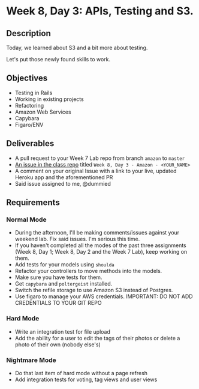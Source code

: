 # Week 8, Day 3: APIs, Testing and S3.

## Description

Today, we learned about S3 and a bit more about testing.

Let's put those newly found skills to work.

## Objectives

* Testing in Rails
* Working in existing projects
* Refactoring
* Amazon Web Services
* Capybara
* Figaro/ENV

## Deliverables

* A pull request to your Week 7 Lab repo from branch `amazon` to `master`
* [An issue in the class repo](https://github.com/tiy-indianapolis-ror-june2015/assignments/issues) titled `Week 8, Day 3 - Amazon - <YOUR_NAME>`
* A comment on your original Issue with a link to your live, updated Heroku app and the aforementioned PR
* Said issue assigned to me, @dummied

## Requirements

### Normal Mode

* During the afternoon, I'll be making comments/issues against your weekend lab. Fix said issues. I'm serious this time.
* If you haven't completed all the modes of the past three assignments (Week 8, Day 1; Week 8, Day 2 and the Week 7 Lab), keep working on them.
* Add tests for your models using `shoulda`
* Refactor your controllers to move methods into the models.
* Make sure you have tests for them.
* Get `capybara` and `poltergeist` installed.
* Switch the refile storage to use Amazon S3 instead of Postgres.
* Use figaro to manage your AWS credentials. IMPORTANT: DO NOT ADD CREDENTIALS TO YOUR GIT REPO


### Hard Mode

* Write an integration test for file upload
* Add the ability for a user to edit the tags of their photos or delete a photo of their own (nobody else's)

### Nightmare Mode

* Do that last item of hard mode without a page refresh
* Add integration tests for voting, tag views and user views
